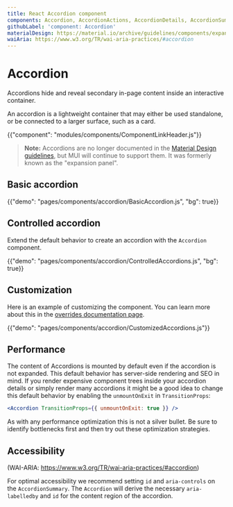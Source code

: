 ```yaml
---
title: React Accordion component
components: Accordion, AccordionActions, AccordionDetails, AccordionSummary
githubLabel: 'component: Accordion'
materialDesign: https://material.io/archive/guidelines/components/expansion-panels.html
waiAria: https://www.w3.org/TR/wai-aria-practices/#accordion
---
```


# Accordion

<p class="description">Accordions hide and reveal secondary in-page content inside an interactive container.</p>

An accordion is a lightweight container that may either be used standalone, or be connected to a larger surface, such as a card.

{{"component": "modules/components/ComponentLinkHeader.js"}}

> **Note:** Accordions are no longer documented in the [Material Design guidelines](https://material.io/), but MUI will continue to support them. It was formerly known as the "expansion panel".

## Basic accordion

{{"demo": "pages/components/accordion/BasicAccordion.js", "bg": true}}

## Controlled accordion

Extend the default behavior to create an accordion with the `Accordion` component.

{{"demo": "pages/components/accordion/ControlledAccordions.js", "bg": true}}

## Customization

Here is an example of customizing the component.
You can learn more about this in the [overrides documentation page](/customization/how-to-customize/).

{{"demo": "pages/components/accordion/CustomizedAccordions.js"}}

## Performance

The content of Accordions is mounted by default even if the accordion is not expanded.
This default behavior has server-side rendering and SEO in mind.
If you render expensive component trees inside your accordion details or simply render many
accordions it might be a good idea to change this default behavior by enabling the
`unmountOnExit` in `TransitionProps`:

```jsx
<Accordion TransitionProps={{ unmountOnExit: true }} />
```

As with any performance optimization this is not a silver bullet. Be sure to identify
bottlenecks first and then try out these optimization strategies.

## Accessibility

(WAI-ARIA: https://www.w3.org/TR/wai-aria-practices/#accordion)

For optimal accessibility we recommend setting `id` and `aria-controls` on the
`AccordionSummary`. The `Accordion` will derive the necessary `aria-labelledby`
and `id` for the content region of the accordion.
